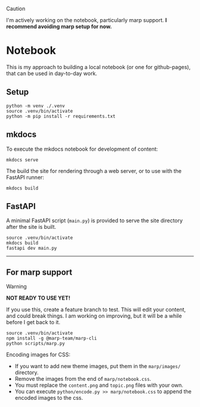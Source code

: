 > [!CAUTION]
> I'm actively working on the notebook, particularly marp support. 
> **I recommend avoiding marp setup for now.**

# Notebook

This is my approach to building a local notebook (or one for github-pages), that can be used in day-to-day work.

## Setup

```shell
python -m venv ./.venv
source .venv/bin/activate
python -m pip install -r requirements.txt
```

## mkdocs

To execute the mkdocs notebook for development of content:

```shell
mkdocs serve
```
The build the site for rendering through a web server, or to use with the FastAPI runner:

```shell
mkdocs build
```

## FastAPI

A minimal FastAPI script (`main.py`) is provided to serve the site directory after the site is built.

```shell
source .venv/bin/activate
mkdocs build
fastapi dev main.py
```

---

## For marp support

> [!WARNING]
> **NOT READY TO USE YET!**

If you use this, create a feature branch to test.  This will edit your content, and could break things.  I am working on improving, but it will be a while before I get back to it.

```shell
source .venv/bin/activate
npm install -g @marp-team/marp-cli
python scripts/marp.py
```

Encoding images for CSS:

- If you want to add new theme images, put them in the `marp/images/` directory.
- Remove the images from the end of `marp/notebook.css`.
- You must replace the `content.png` and `topic.png` files with your own.
- You can execute `python/encode.py >> marp/notebook.css` to append the encoded images to the css.

